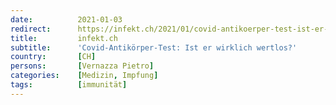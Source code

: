 ```yaml
---
date:          2021-01-03
redirect:      https://infekt.ch/2021/01/covid-antikoerper-test-ist-er-wirklich-wertlos/
title:         infekt.ch
subtitle:      'Covid-Antikörper-Test: Ist er wirklich wertlos?'
country:       [CH]
persons:       [Vernazza Pietro]
categories:    [Medizin, Impfung]
tags:          [immunität]
---
```

